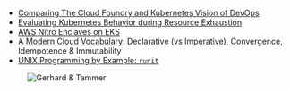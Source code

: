 - [Comparing The Cloud Foundry and Kubernetes Vision of DevOps](https://superorbital.io/journal/the-cf-vs-k8s-vision-of-devops/)
- [Evaluating Kubernetes Behavior during Resource Exhaustion](https://superorbital.io/journal/evaluating-kubernetes-resource-exhaustion-behavior/)
- [AWS Nitro Enclaves on EKS](https://superorbital.io/journal/aws-nitro-enclaves-in-k8s-pods/)
- [A Modern Cloud Vocabulary](http://tammersaleh.com/posts/a-modern-cloud-vocabulary/): Declarative (vs Imperative), Convergence, Idempotence & Immutability
- [UNIX Programming by Example: `runit`](http://tammersaleh.com/posts/unix-programming-by-example-runit/)

<figure class="richtext-figure richtext-figure--full">
  <img src="https://changelog-assets.s3.amazonaws.com/shipit/shipit-31--tammer-saleh.jpg" alt="Gerhard & Tammer" loading="lazy">
</figure>